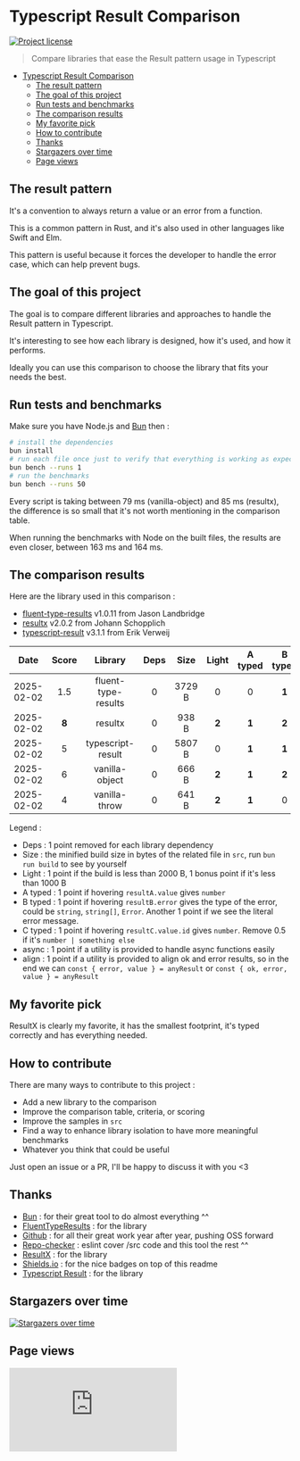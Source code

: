 # Typescript Result Comparison

[![Project license](https://img.shields.io/github/license/Shuunen/ts-result-comparison.svg?color=informational)](https://github.com/Shuunen/ts-result-comparison/blob/master/LICENSE)

> Compare libraries that ease the Result pattern usage in Typescript

- [Typescript Result Comparison](#typescript-result-comparison)
  - [The result pattern](#the-result-pattern)
  - [The goal of this project](#the-goal-of-this-project)
  - [Run tests and benchmarks](#run-tests-and-benchmarks)
  - [The comparison results](#the-comparison-results)
  - [My favorite pick](#my-favorite-pick)
  - [How to contribute](#how-to-contribute)
  - [Thanks](#thanks)
  - [Stargazers over time](#stargazers-over-time)
  - [Page views](#page-views)

## The result pattern

It's a convention to always return a value or an error from a function.

This is a common pattern in Rust, and it's also used in other languages like Swift and Elm.

This pattern is useful because it forces the developer to handle the error case, which can help prevent bugs.

## The goal of this project

The goal is to compare different libraries and approaches to handle the Result pattern in Typescript.

It's interesting to see how each library is designed, how it's used, and how it performs.

Ideally you can use this comparison to choose the library that fits your needs the best.

## Run tests and benchmarks

Make sure you have Node.js and [Bun](bun.sh) then :

```bash
# install the dependencies
bun install
# run each file once just to verify that everything is working as expected
bun bench --runs 1
# run the benchmarks
bun bench --runs 50
```

Every script is taking between 79 ms (vanilla-object) and 85 ms (resultx), the difference is so small that it's not worth mentioning in the comparison table.

When running the benchmarks with Node on the built files, the results are even closer, between 163 ms and 164 ms.

## The comparison results

Here are the library used in this comparison :

- [fluent-type-results](https://github.com/JasonLandbridge/FluentTypeResults) v1.0.11 from Jason Landbridge
- [resultx](https://github.com/johannschopplich/resultx) v2.0.2 from Johann Schopplich
- [typescript-result](https://github.com/everweij/typescript-result) v3.1.1 from Erik Verweij

| Date       | Score |       Library       | Deps  |  Size  | Light | A typed | B typed | C typed | Async | Align |
| ---------- | :---: | :-----------------: | :---: | :----: | :---: | :-----: | :-----: | :-----: | :---: | :---: |
| 2025-02-02 |  1.5  | fluent-type-results |   0   | 3729 B |   0   |    0    |  **1**  |   0.5   |   0   |   0   |
| 2025-02-02 | **8** |       resultx       |   0   | 938 B  | **2** |  **1**  |  **2**  |  **1**  | **1** | **1** |
| 2025-02-02 |   5   |  typescript-result  |   0   | 5807 B |   0   |  **1**  |  **1**  |  **1**  | **1** | **1** |
| 2025-02-02 |   6   |   vanilla-object    |   0   | 666 B  | **2** |  **1**  |  **2**  |  **1**  |   0   |   0   |
| 2025-02-02 |   4   |    vanilla-throw    |   0   | 641 B  | **2** |  **1**  |    0    |  **1**  |   0   |   0   |

Legend :

- Deps : 1 point removed for each library dependency
- Size : the minified build size in bytes of the related file in `src`, run  `bun run build` to see by yourself
- Light : 1 point if the build is less than 2000 B, 1 bonus point if it's less than 1000 B
- A typed : 1 point if hovering `resultA.value` gives `number`
- B typed : 1 point if hovering `resultB.error` gives the type of the error, could be `string`, `string[]`, `Error`. Another 1 point if we see the literal error message.
- C typed : 1 point if hovering `resultC.value.id` gives `number`. Remove 0.5 if it's `number | something else`
- async :  1 point if a utility is provided to handle async functions easily
- align : 1 point if a utility is provided to align ok and error results, so in the end we can `const { error, value } = anyResult` or `const { ok, error, value } = anyResult`

## My favorite pick

ResultX is clearly my favorite, it has the smallest footprint, it's typed correctly and has everything needed.

## How to contribute

There are many ways to contribute to this project :

- Add a new library to the comparison
- Improve the comparison table, criteria, or scoring
- Improve the samples in `src`
- Find a way to enhance library isolation to have more meaningful benchmarks
- Whatever you think that could be useful

Just open an issue or a PR, I'll be happy to discuss it with you <3

## Thanks

- [Bun](https://bun.sh) : for their great tool to do almost everything ^^
- [FluentTypeResults](https://github.com/JasonLandbridge/FluentTypeResults) : for the library
- [Github](https://github.com) : for all their great work year after year, pushing OSS forward
- [Repo-checker](https://github.com/Shuunen/repo-checker) : eslint cover /src code and this tool the rest ^^
- [ResultX](https://github.com/johannschopplich/resultx) : for the library
- [Shields.io](https://shields.io) : for the nice badges on top of this readme
- [Typescript Result](https://github.com/everweij/typescript-result) : for the library

## Stargazers over time

[![Stargazers over time](https://starchart.cc/Shuunen/ts-result-comparison.svg?variant=adaptive)](https://starchart.cc/Shuunen/ts-result-comparison)

## Page views

[![Free Website Counter](https://www.websitecounterfree.com/c.php?d=9&id=65340&s=12)](https://www.websitecounterfree.com)
